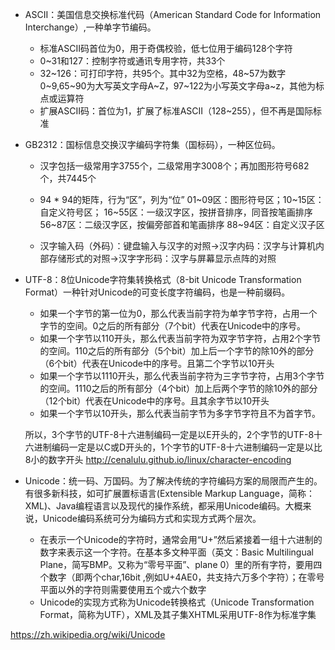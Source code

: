 - ASCII：美国信息交换标准代码（American Standard Code for Information Interchange）,一种单字节编码。
  - 标准ASCII码首位为0，用于奇偶校验，低七位用于编码128个字符
  - 0~31和127：控制字符或通讯专用字符，共33个
  - 32~126：可打印字符，共95个。其中32为空格，48~57为数字0~9,65~90为大写英文字母A~Z，97~122为小写英文字母a~z，其他为标点或运算符
  - 扩展ASCII码：首位为1，扩展了标准ASCII（128~255），但不再是国际标准

- GB2312：国标信息交换汉字编码字符集（国标码），一种区位码。
  - 汉字包括一级常用字3755个，二级常用字3008个；再加图形符号682个，共7445个
  - 94 * 94的矩阵，行为“区”，列为“位”
  01~09区：图形符号区；10~15区：自定义符号区；
  16~55区：一级汉字区，按拼音排序，同音按笔画排序
  56~87区：二级汉字区，按偏旁部首和笔画排序
  88~94区：自定义汉子区
  
  - 汉字输入码（外码）：键盘输入与汉字的对照→汉字内码：汉字与计算机内部存储形式的对照→汉字字形码：汉字与屏幕显示点阵的对照

- UTF-8：8位Unicode字符集转换格式（8-bit Unicode Transformation Format）一种针对Unicode的可变长度字符编码，也是一种前缀码。
  - 如果一个字节的第一位为0，那么代表当前字符为单字节字符，占用一个字节的空间。0之后的所有部分（7个bit）代表在Unicode中的序号。
  - 如果一个字节以110开头，那么代表当前字符为双字节字符，占用2个字节的空间。110之后的所有部分（5个bit）加上后一个字节的除10外的部分（6个bit）代表在Unicode中的序号。且第二个字节以10开头
  - 如果一个字节以1110开头，那么代表当前字符为三字节字符，占用3个字节的空间。1110之后的所有部分（4个bit）加上后两个字节的除10外的部分（12个bit）代表在Unicode中的序号。且其余字节以10开头
  - 如果一个字节以10开头，那么代表当前字节为多字节字符且不为首字节。
  
  所以，3个字节的UTF-8十六进制编码一定是以E开头的，2个字节的UTF-8十六进制编码一定是以C或D开头的，1个字节的UTF-8十六进制编码一定是以比8小的数字开头
  http://cenalulu.github.io/linux/character-encoding

- Unicode：统一码、万国码。为了解决传统的字符编码方案的局限而产生的。
有很多新科技，如可扩展置标语言(Extensible Markup Language，简称：XML)、Java编程语言以及现代的操作系统，都采用Unicode编码。大概来说，Unicode编码系统可分为编码方式和实现方式两个层次。
  - 在表示一个Unicode的字符时，通常会用“U+”然后紧接着一组十六进制的数字来表示这一个字符。在基本多文种平面（英文：Basic Multilingual Plane，简写BMP。又称为“零号平面”、plane 0）里的所有字符，要用四个数字（即两个char,16bit ,例如U+4AE0，共支持六万多个字符）；在零号平面以外的字符则需要使用五个或六个数字
  - Unicode的实现方式称为Unicode转换格式（Unicode Transformation Format，简称为UTF），XML及其子集XHTML采用UTF-8作为标准字集

https://zh.wikipedia.org/wiki/Unicode

